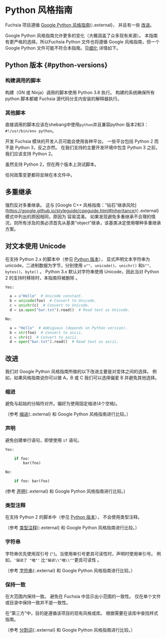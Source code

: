 <!--
# Python style guide

The Fuchsia project follows the [Google Python style guide](https://github.com/google/styleguide/blob/gh-pages/pyguide.md){:.external},
with a few [refinements](#refinements).

The Google Python style guide allows more variation (presumably to cover a large
breadth of existing source). This guide has a tighter set of choices. So a
Fuchsia Python file will also comply with the Google style guide, but a Google
Python file might not comply with this guide. See [refinements](#refinements)
below for details.
-->

# Python 风格指南
Fuchsia 项目遵循 [Google Python 风格指南](https://github.com/google/styleguide/blob/gh-pages/pyguide.md){:.external}，
并且有一些 [改进](#refinements)。

Google Python 风格指南允许更多的变化（大概涵盖了众多现有来源）。
本指南有更严格的选择。所以Fuchsia Python 文件也将遵循 Google 风格指南，但一个 Google Python 文件可能不符合本指南。见[细化](#refinements)
详情如下。

<!--
## Python versions {#python-versions}

### Scripts invoked by the build

Scripts invoked by the build (GN or Ninja) are executed with Python 3.8.

The build system ensures that all python scripts are executed by the
interpreter that is intalled as part of a Fuchsia source checkout.
-->

## Python 版本 {#python-versions}

### 构建调用的脚本
构建（GN 或 Ninja）调用的脚本使用 Python 3.8 执行。
构建的系统确保所有 python 脚本都被 Fuchsia 源代码分支内安装的解释器执行。

<!--
### Other scripts

Scripts that are invoked directly should use `python` in the shebang and be
compatible with both 2 and 3: `#!/usr/bin/env python`.

Developers working on Fuchsia modules may use various platforms. Some platforms
include Python 2 and not Python 3 and vice versa. Until Python 3 is
included in the prominent development environments we support, we should support
Python 2.

While Python 2 is supported, test scripts on both versions.

Any policy change will be reflected in this document.
-->

### 其他脚本

直接调用的脚本应该在shebang中使用`python`并且兼容python 版本2和3：`#!/usr/bin/env python`。

开发 Fuchsia 模块的开发人员可能会使用各种平台。 
一些平台包括 Python 2 而不是 Python 3，反之亦然。 
在我们支持的主要开发环境中包含 Python 3 之前，我们应该支持 Python 2。

虽然支持 Python 2，但在两个版本上测试脚本。

任何政策变更都将反映在本文件中。

<!--
## Multiple Inheritance

Multiple inheritance is strongly discouraged. This is for the same reason
listed in the
[Google C++ style guide: risk of "diamond" inheritance](https://google.github.io/styleguide/cppguide.html#Inheritance){:.external}
patterns, which are prone to confusion. If a case is found where avoiding
multiple inheritance is unreasonable, all classes involved must initially
inherit from the base class `object`, which governs which multiple inheritance
scheme is used.
-->

## 多重继承
强烈反对多重继承。 这与 [Google C++ 风格指南：“钻石”继承风险] (https://google.github.io/styleguide/cppguide.html#Inheritance){:.external} 
模式中列出的原因相同，原因为 容易混淆。 
如果发现避免多重继承不合理的情况，则所有涉及的类必须首先从基类“object”继承，该基类决定使用哪种多重继承方案。

<!--
## Use Unicode for Text

In scripts that support Python 2.x (see [Python versions](#python-versions)),
explicitly declare text strings as unicode and binary data as bytes, using
`u""`, `unicode()`, `unichr()` and  `b""`, `bytes()`, `byte()` respectively.
Python 3.x defaults to using Unicode for strings, so this guideline will be
removed when support for Python 2 is dropped.
-->

## 对文本使用 Unicode

在支持 Python 2.x 的脚本中（参见 [Python 版本](#python-versions)），
显式声明文本字符串为 unicode，二进制数据为字节，分别使用
`u""`、`unicode()`、`unichr()` 和`b""`、`bytes()`、`byte()` 。
Python 3.x 默认对字符串使用 Unicode，因此当对 Python 2 的支持时移除时，本指南将被删除 。

```python {.good}
Yes:

  a = u"Hello"  # Unicode constant.
  b = unicode(foo)  # Convert to Unicode.
  c = unichr(c)  # Convert to Unicode.
  d = io.open("bar.txt").read()  # Read text as Unicode.
```

```python {.bad}
No:

  a = "Hello"  # Ambiguous (depends on Python version).
  b = str(foo)  # Convert to ascii.
  c = chr(c)  # Convert to ascii.
  d = open("bar.txt").read()  # Read text as ascii.
```
<!--
## Refinements

The following refinements we make to the Google Python style guide are largely
choices between variations. For example, if the style guide says you may do A,
B, or C we may choose to favor B and avoid the other choices.
-->
## 改进

我们对 Google Python 风格指南所做的以下改进主要是对变体之间的选择。 
例如，如果风格指南说你可以做 A，B 或 C 我们可以选择偏爱 B 并避免其他选择。

<!--
### Indentation
Avoid aligning with opening delimiter. Prefer instead to indent using fixed
(4 space) indentation.

(See
[Indentation](https://github.com/google/styleguide/blob/gh-pages/pyguide.md#34-indentation){:.external}
in the Google Python style guide for comparison.)
-->

### 缩进
避免与起始的分隔符对齐。偏好为使用固定缩进(4个空格)。

（参考
[缩进](https://github.com/google/styleguide/blob/gh-pages/pyguide.md#34-indentation){:.external}
和 Google Python 风格指南进行比较。）

<!--
### Statements

Avoid creating single line statements, even with `if` statements.

```python {.good}
Yes:

    if foo:
        bar(foo)
```

```python {.bad}
No:

    if foo: bar(foo)
```

(See
[Statements](https://github.com/google/styleguide/blob/gh-pages/pyguide.md#314-statements){:.external}
in the Google Python style guide for comparison.)

-->

### 声明

避免创建单行语句，即使使用 `if` 语句。

```python {.good}
Yes:

    if foo:
        bar(foo)
```

```python {.bad}
No:

    if foo: bar(foo)
```

(参考
[声明](https://github.com/google/styleguide/blob/gh-pages/pyguide.md#314-statements){:.external}
和 Google Python 风格指南进行比较。)

<!--
### Type annotations

In scripts that support Python 2 (see [Python versions](#python-versions)),
type annotations will not be used.

(See
[Type Annotations](https://github.com/google/styleguide/blob/gh-pages/pyguide.md#319-type-annotations){:.external}
in the Google Python style guide for comparison.)
-->

### 类型注释

在支持 Python 2 的脚本中（参见 [Python 版本](#python-versions)），
不会使用类型注释。

（参考
[类型注释](https://github.com/google/styleguide/blob/gh-pages/pyguide.md#319-type-annotations){:.external}
和 Google Python 风格指南进行比较。）

<!--
### Strings

Prefer double quotes for strings (`"`). Use single quotes when the declaration is
more readable with single quotes. For example, `'The cat said "Meow"'` is more readable
than `"The cat said \\"Meow\\""`.

(See
[Strings](https://github.com/google/styleguide/blob/gh-pages/pyguide.md#310-strings){:.external}
in the Google Python style guide for comparison.)
-->

### 字符串
字符串优先使用双引号 (`"`)。当使用单引号更具可读性时，声明时使用单引号。 例如，`'猫说了 "喵"'` 比`"猫说\\"喵\\""`更具可读性
。

（参考
[字符串](https://github.com/google/styleguide/blob/gh-pages/pyguide.md#310-strings){:.external}
和 Google Python 风格指南进行比较。）


<!--
### Be consistent

Be consistent within a large scope. Avoid displaying small pockets of consistency
within Fuchsia. Being consistent within only a single file or directory is not
consistency.

Within `third_party`, the intent is to follow the existing style for that project
or library. Look for a style guide within that library as appropriate.

(See
[Parting Words](https://github.com/google/styleguide/blob/gh-pages/pyguide.md#4-parting-words){:.external}
in the Google Python style guide.)
-->

### 保持一致

在大范围内保持一致。 避免在 Fuchsia 中显示出小范围的一致性。 仅在单个文件或目录中保持一致并不是一致性。

在“第三方”中，目的是遵循该项目的现有风格或库。 根据需要在该库中查找样式指南。

（参考 
[分割词](https://github.com/google/styleguide/blob/gh-pages/pyguide.md#4-parting-words){:.external}
和 Google Python 风格指南进行比较。）

